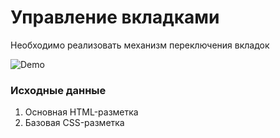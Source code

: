 # Управление вкладками

Необходимо реализовать механизм переключения вкладок

![Demo](./demo.gif)

### Исходные данные

1. Основная HTML-разметка
2. Базовая CSS-разметка

